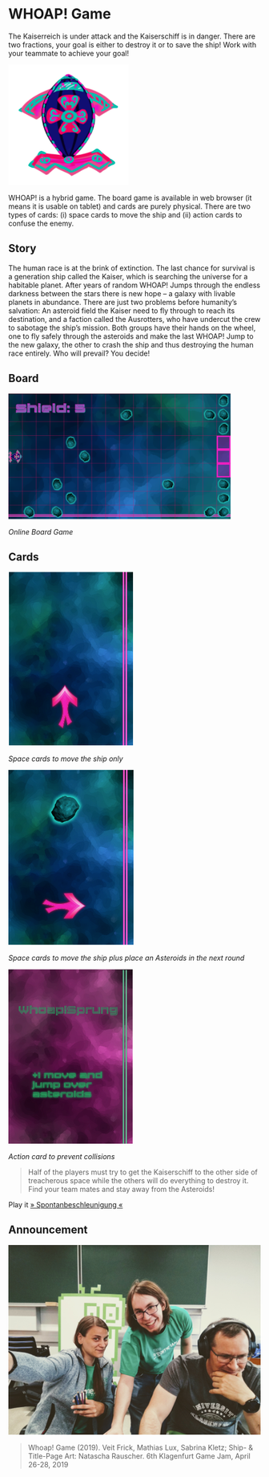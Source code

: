 # WHOAP! Game
The Kaiserreich is under attack and the Kaiserschiff is in danger. There are two fractions, your goal is either to destroy it or to save the ship! Work with your teammate to achieve your goal!

![Kaiser-Ship](/src/assets/img/whoap_ship.png)

WHOAP! is a hybrid game. The board game is available in web browser (it means it is usable on tablet) and cards are purely physical. There are two types of cards: (i) space cards to move the ship and (ii) action cards to confuse the enemy.

## Story

The human race is at the brink of extinction. The last chance for survival is a generation ship called the Kaiser, which is searching the universe for a habitable planet. After years of random WHOAP! Jumps through the endless darkness between the stars there is new hope – a galaxy with livable planets in abundance. There are just two problems before humanity’s salvation: An asteroid field the Kaiser need to fly through to reach its destination, and a faction called the Ausrotters, who have undercut the crew to sabotage the ship’s mission. Both groups have their hands on the wheel, one to fly safely through the asteroids and make the last WHOAP! Jump to the new galaxy, the other to crash the ship and thus destroying the human race entirely. Who will prevail? You decide!


## Board
<img alt="Board" src="/screenshots/board_game.png" height="250">

*Online Board Game*


## Cards
<img alt="Space-Card-Move" src="/screenshots/card_space_move.png" width="250">

*Space cards to move the ship only*

<img alt="Space-Card-Event" src="/screenshots/card_space_event.png" width="250">

*Space cards to move the ship plus place an Asteroids in the next round*

<img alt="Card-Action" src="/screenshots/card_action.png" width="250">

*Action card to prevent collisions*

> Half of the players must try to get the Kaiserschiff to the other side of treacherous space while the others will do everything to destroy it. Find your team mates and stay away from the Asteroids!

Play it [» Spontanbeschleunigung «](https://skletz.github.io/whoap/src)

## Announcement

![Team-Awesome](/graphics/team_awesome.jpg)


> Whoap! Game (2019). Veit Frick, Mathias Lux, Sabrina Kletz; Ship- & Title-Page Art: Natascha Rauscher. 6th Klagenfurt Game Jam, April 26-28, 2019
